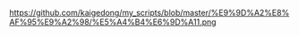 

https://github.com/kaigedong/my_scripts/blob/master/%E9%9D%A2%E8%AF%95%E9%A2%98/%E5%A4%B4%E6%9D%A11.png
